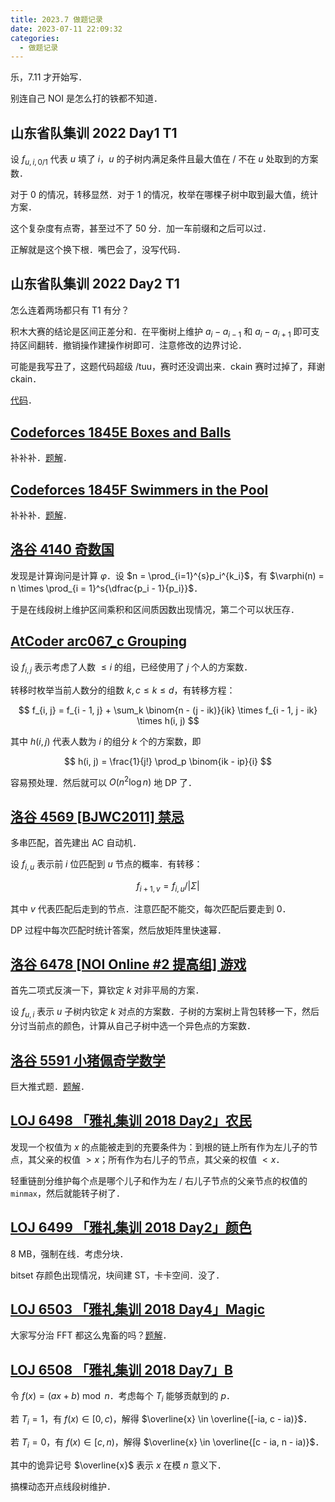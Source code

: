 ```yaml
---
title: 2023.7 做题记录
date: 2023-07-11 22:09:32
categories:
  - 做题记录
---
```


乐，7.11 才开始写．

别连自己 NOI 是怎么打的铁都不知道．

<!-- more -->

## 山东省队集训 2022 Day1 T1

设 $f_{u, i, 0 / 1}$ 代表 $u$ 填了 $i$，$u$ 的子树内满足条件且最大值在 / 不在 $u$ 处取到的方案数．

对于 $0$ 的情况，转移显然．对于 $1$ 的情况，枚举在哪棵子树中取到最大值，统计方案．

这个复杂度有点寄，甚至过不了 50 分．加一车前缀和之后可以过．

正解就是这个换下根．嘴巴会了，没写代码．

## 山东省队集训 2022 Day2 T1

怎么连着两场都只有 T1 有分？

积木大赛的结论是区间正差分和．在平衡树上维护 $a_i - a_{i - 1}$ 和 $a_i - a_{i + 1}$ 即可支持区间翻转．撤销操作建操作树即可．注意修改的边界讨论．

可能是我写丑了，这题代码超级 /tuu，赛时还没调出来．ckain 赛时过掉了，拜谢 ckain．

[代码](/files/2023-07-rec/sequence.cpp)．

## [Codeforces 1845E Boxes and Balls](https://codeforces.com/contest/1845/problem/E)

补补补．[题解](/posts/cf1845e-solution)．

## [Codeforces 1845F Swimmers in the Pool](https://codeforces.com/contest/1845/problem/F)

补补补．[题解](/posts/cf1845f-solution)．

## [洛谷 4140 奇数国](https://www.luogu.com.cn/problem/P4140)

发现是计算询问是计算 $\varphi$．设 $n = \prod_{i=1}^{s}p_i^{k_i}$，有 $\varphi(n) = n \times \prod_{i = 1}^s{\dfrac{p_i - 1}{p_i}}$．

于是在线段树上维护区间乘积和区间质因数出现情况，第二个可以状压存．

## [AtCoder arc067_c Grouping](https://atcoder.jp/contests/arc067/tasks/arc067_c)

设 $f_{i, j}$ 表示考虑了人数 $\le i$ 的组，已经使用了 $j$ 个人的方案数．

转移时枚举当前人数分的组数 $k, c \le k \le d$，有转移方程：

$$
f_{i, j} = f_{i - 1, j} + \sum_k \binom{n - (j - ik)}{ik} \times f_{i - 1, j - ik} \times h(i, j)
$$

其中 $h(i, j)$ 代表人数为 $i$ 的组分 $k$ 个的方案数，即

$$
h(i, j) = \frac{1}{j!} \prod_p \binom{ik - ip}{i}
$$

容易预处理．然后就可以 $O(n^2 \log n)$ 地 DP 了．

## [洛谷 4569 [BJWC2011] 禁忌](https://www.luogu.com.cn/problem/P4569)

多串匹配，首先建出 AC 自动机．

设 $f_{i, u}$ 表示前 $i$ 位匹配到 $u$ 节点的概率．有转移：

$$
f_{i + 1, v} = f_{i, u} / |\Sigma|
$$

其中 $v$ 代表匹配后走到的节点．注意匹配不能交，每次匹配后要走到 $0$．

DP 过程中每次匹配时统计答案，然后放矩阵里快速幂．

## [洛谷 6478 [NOI Online #2 提高组] 游戏](https://www.luogu.com.cn/problem/P6478)

首先二项式反演一下，算钦定 $k$ 对非平局的方案．

设 $f_{u, i}$ 表示 $u$ 子树内钦定 $k$ 对点的方案数．子树的方案树上背包转移一下，然后分讨当前点的颜色，计算从自己子树中选一个异色点的方案数．

## [洛谷 5591 小猪佩奇学数学](https://www.luogu.com.cn/problem/P5591)

巨大推式题．[题解](/posts/lg5591-solution)．

## [LOJ 6498 「雅礼集训 2018 Day2」农民](https://loj.ac/p/6498)

发现一个权值为 $x$ 的点能被走到的充要条件为：到根的链上所有作为左儿子的节点，其父亲的权值 $> x$；所有作为右儿子的节点，其父亲的权值 $< x$．

轻重链剖分维护每个点是哪个儿子和作为左 / 右儿子节点的父亲节点的权值的 `minmax`，然后就能转子树了．

## [LOJ 6499 「雅礼集训 2018 Day2」颜色](https://loj.ac/p/6499)

8 MB，强制在线．考虑分块．

bitset 存颜色出现情况，块间建 ST，卡卡空间．没了．

## [LOJ 6503 「雅礼集训 2018 Day4」Magic](https://loj.ac/p/6503)

大家写分治 FFT 都这么鬼畜的吗？[题解](/posts/loj6503-solution)．

## [LOJ 6508 「雅礼集训 2018 Day7」B](https://loj.ac/p/6508)

令 $f(x) = (ax + b) \bmod n$．考虑每个 $T_i$ 能够贡献到的 $p$．

若 $T_i = 1$，有 $f(x) \in [0, c)$，解得 $\overline{x} \in \overline{[-ia, c - ia)}$．

若 $T_i = 0$，有 $f(x) \in [c, n)$，解得 $\overline{x} \in \overline{[c - ia, n - ia)}$．

其中的诡异记号 $\overline{x}$ 表示 $x$ 在模 $n$ 意义下．

搞棵动态开点线段树维护．

